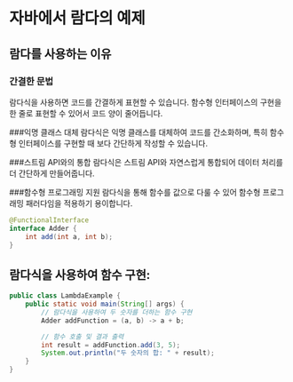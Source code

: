 # 자바에서 람다의 예제

## 람다를 사용하는 이유
### 간결한 문법
람다식을 사용하면 코드를 간결하게 표현할 수 있습니다. 함수형 인터페이스의 구현을 한 줄로 표현할 수 있어서 코드 양이 줄어듭니다.

###익명 클래스 대체
람다식은 익명 클래스를 대체하여 코드를 간소화하며, 특히 함수형 인터페이스를 구현할 때 보다 간단하게 작성할 수 있습니다.

###스트림 API와의 통합
람다식은 스트림 API와 자연스럽게 통합되어 데이터 처리를 더 간단하게 만들어줍니다.

###함수형 프로그래밍 지원
람다식을 통해 함수를 값으로 다룰 수 있어 함수형 프로그래밍 패러다임을 적용하기 용이합니다.
```java
@FunctionalInterface
interface Adder {
    int add(int a, int b);
}
```

## 람다식을 사용하여 함수 구현:
```java
public class LambdaExample {
    public static void main(String[] args) {
        // 람다식을 사용하여 두 숫자를 더하는 함수 구현
        Adder addFunction = (a, b) -> a + b;

        // 함수 호출 및 결과 출력
        int result = addFunction.add(3, 5);
        System.out.println("두 숫자의 합: " + result);
    }
}
```